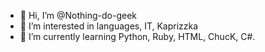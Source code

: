 - 👋 Hi, I’m @Nothing-do-geek
- 👀 I’m interested in languages, IT, Kaprizzka
- 🌱 I’m currently learning Python, Ruby, HTML, ChucK, C#.

<!---
Nothing-do-geek/Nothing-do-geek is a ✨ special ✨ repository because its `README.md` (this file) appears on your GitHub profile.
You can click the Preview link to take a look at your changes.
--->
